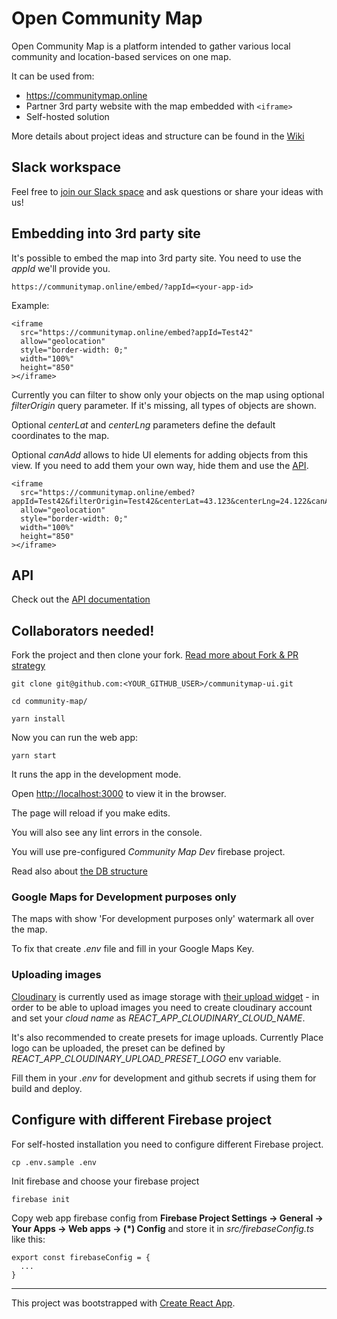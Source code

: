 # Open Community Map

Open Community Map is a platform intended to gather various local community and location-based services on one map.

It can be used from:

- https://communitymap.online
- Partner 3rd party website with the map embedded with `<iframe>`
- Self-hosted solution

More details about project ideas and structure can be found in the [Wiki](https://github.com/opencommunitymap/communitymap-ui/wiki)

## Slack workspace

Feel free to [join our Slack space](https://join.slack.com/t/opencommunitymap/shared_invite/zt-e7hqo2zo-rbeP~IoF0pPkAEsa0B7lcw) and ask questions or share your ideas with us!

## Embedding into 3rd party site

It's possible to embed the map into 3rd party site. You need to use the _appId_ we'll provide you.

```
https://communitymap.online/embed/?appId=<your-app-id>
```

Example:

```
<iframe
  src="https://communitymap.online/embed?appId=Test42"
  allow="geolocation"
  style="border-width: 0;"
  width="100%"
  height="850"
></iframe>
```

Currently you can filter to show only your objects on the map using optional _filterOrigin_ query parameter. If it's missing, all types of objects are shown.

Optional _centerLat_ and _centerLng_ parameters define the default coordinates to the map.

Optional _canAdd_ allows to hide UI elements for adding objects from this view. If you need to add them your own way, hide them and use the [API](#API).

```
<iframe
  src="https://communitymap.online/embed?appId=Test42&filterOrigin=Test42&centerLat=43.123&centerLng=24.122&canAdd=false"
  allow="geolocation"
  style="border-width: 0;"
  width="100%"
  height="850"
></iframe>
```

## API

Check out the [API documentation](https://github.com/opencommunitymap/communitymap-cloud-functions/blob/master/docs/API.md)

## Collaborators needed!

Fork the project and then clone your fork. [Read more about Fork & PR strategy](https://help.github.com/en/github/collaborating-with-issues-and-pull-requests/working-with-forks)

```
git clone git@github.com:<YOUR_GITHUB_USER>/communitymap-ui.git

cd community-map/

yarn install
```

Now you can run the web app:

```
yarn start
```

It runs the app in the development mode.

Open [http://localhost:3000](http://localhost:3000) to view it in the browser.

The page will reload if you make edits.

You will also see any lint errors in the console.

You will use pre-configured _Community Map Dev_ firebase project.

Read also about [the DB structure](docs/DB.md)

### Google Maps for Development purposes only

The maps with show 'For development purposes only' watermark all over the map.

To fix that create _.env_ file and fill in your Google Maps Key.

### Uploading images

[Cloudinary](https://cloudinary.com/) is currently used as image storage with [their upload widget](https://cloudinary.com/documentation/upload_widget) - in order to be able to upload images you need to create cloudinary account and set your _cloud name_ as _REACT_APP_CLOUDINARY_CLOUD_NAME_.

It's also recommended to create presets for image uploads. Currently Place logo can be uploaded, the preset can be defined by _REACT_APP_CLOUDINARY_UPLOAD_PRESET_LOGO_ env variable.

Fill them in your _.env_ for development and github secrets if using them for build and deploy.

## Configure with different Firebase project

For self-hosted installation you need to configure different Firebase project.

```
cp .env.sample .env
```

Init firebase and choose your firebase project

```
firebase init
```

Copy web app firebase config from **Firebase Project Settings -> General -> Your Apps -> Web apps -> (\*) Config** and store it in _src/firebaseConfig.ts_ like this:

```
export const firebaseConfig = {
  ...
}
```

---

This project was bootstrapped with [Create React App](https://github.com/facebook/create-react-app).
